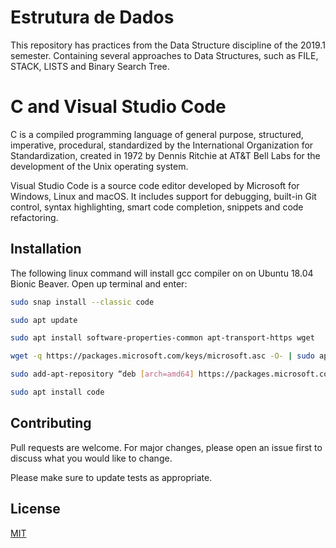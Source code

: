 # Estrutura de Dados

This repository has practices from the Data Structure discipline of the 2019.1 semester. Containing several approaches to Data Structures, such as FILE, STACK, LISTS and Binary Search Tree.

# C and Visual Studio Code

C is a compiled programming language of general purpose, structured, imperative, procedural, standardized by the International Organization for Standardization, created in 1972 by Dennis Ritchie at AT&T Bell Labs for the development of the Unix operating system. 

Visual Studio Code is a source code editor developed by Microsoft for Windows, Linux and macOS. It includes support for debugging, built-in Git control, syntax highlighting, smart code completion, snippets and code refactoring.

## Installation

The following linux command will install gcc compiler on on Ubuntu 18.04 Bionic Beaver. Open up terminal and enter: 

```bash
sudo snap install --classic code
```

```bash
sudo apt update
```

```bash
sudo apt install software-properties-common apt-transport-https wget
```

```bash
wget -q https://packages.microsoft.com/keys/microsoft.asc -O- | sudo apt-key add --
```

```bash
sudo add-apt-repository “deb [arch=amd64] https://packages.microsoft.com/repos/vscode stable main”
```

```bash
sudo apt install code
```


## Contributing
Pull requests are welcome. For major changes, please open an issue first to discuss what you would like to change.

Please make sure to update tests as appropriate.

## License
[MIT](https://choosealicense.com/licenses/mit/)
